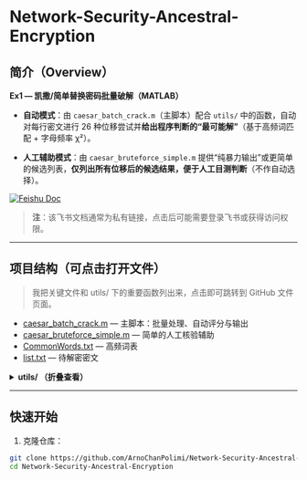 # Network-Security-Ancestral-Encryption

## 简介（Overview）

**Ex1 — 凯撒/简单替换密码批量破解（MATLAB）**

- **自动模式**：由 `caesar_batch_crack.m`（主脚本）配合 `utils/` 中的函数，自动对每行密文进行 26 种位移尝试并**给出程序判断的“最可能解”**（基于高频词匹配 + 字母频率 χ²）。  

- **人工辅助模式**：由 `caesar_bruteforce_simple.m` 提供“纯暴力输出”或更简单的候选列表，**仅列出所有位移后的候选结果，便于人工目测判断**（不作自动选择）。  

[![Feishu Doc](https://img.shields.io/badge/Feishu-文档-blue)](https://qvxdv122cwi.feishu.cn/docx/LX77dITqsoo2sWxKG10cN5uEnWZ?from=from_copylink)  
> **注**：该飞书文档通常为私有链接，点击后可能需要登录飞书或获得访问权限。

---

## 项目结构（可点击打开文件）
> 我把关键文件和 utils/ 下的重要函数列出来，点击即可跳转到 GitHub 文件页面。

- [caesar_batch_crack.m](./caesar_batch_crack.m) — 主脚本：批量处理、自动评分与输出
- [caesar_bruteforce_simple.m](./caesar_bruteforce_simple.m) — 简单的人工核验辅助
- [CommonWords.txt](./CommonWords.txt) — 高频词表
- [list.txt](./list.txt) — 待解密密文
 

<details>
<summary><strong>utils/ （折叠查看）</strong></summary>

- [utils/load_wordlist.m](./utils/load_wordlist.m) — 从 `CommonWords.txt` 读取高频词表并返回 `cell` array（全小写）。  
- [utils/caesar_decrypt_basic.m](./utils/caesar_decrypt_basic.m) — 凯撒解密函数（对单条字符串解密；保留大小写，非字母不变）。  
- [utils/eng_chi_square.m](./utils/eng_chi_square.m) — 计算字母频率 χ²（卡方统计），用于判断候选文本是否接近英文分布。  
- [utils/simple_word_match_score.m](./utils/simple_word_match_score.m) — 高频词匹配计数（用于 `wordScore`）。用于统计候选明文中匹配到的 high-frequency 单词数（小写匹配），自动模式用于打分，人工模式也可直接使用以辅助判断。  
- （可继续在 utils/ 添加其它工具函数）

</details>


---

## 快速开始

1. 克隆仓库：
```bash
git clone https://github.com/ArnoChanPolimi/Network-Security-Ancestral-Encryption.git
cd Network-Security-Ancestral-Encryption
